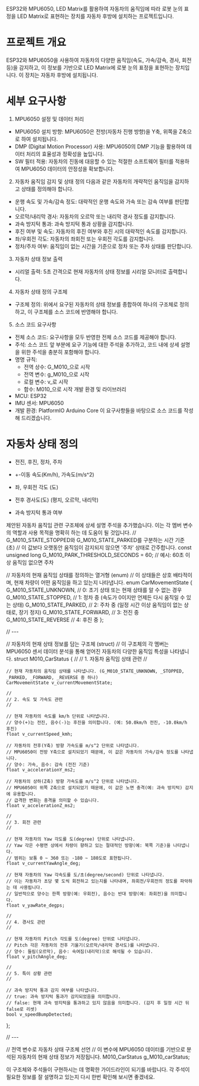 
ESP32와 MPU6050, LED Matrix를 활용하여 
자동차의 움직임에 따라 
로봇 눈의 표정을 LED Matrix로 표현하는 장치를 
자동차 후방에 설치하는 프로젝트입니다.

# 프로젝트 개요
ESP32와 MPU6050을 사용하여 
자동차의 다양한 움직임(속도, 가속/감속, 경사, 회전 등)을 감지하고, 
이 정보를 기반으로 LED Matrix에 
로봇 눈의 표정을 표현하는 장치입니다. 
이 장치는 자동차 후방에 설치됩니다.

# 세부 요구사항
1. MPU6050 설정 및 데이터 처리
 * MPU6050 설치 방향: MPU6050은 전방(자동차 진행 방향)을 Y축, 위쪽을 Z축으로 하여 설치됩니다.
 * DMP (Digital Motion Processor) 사용: MPU6050의 DMP 기능을 활용하여 데이터 처리의 효율성과 정확성을 높입니다.
 * SW 필터 적용: 자동차의 진동에 대응할 수 있는 적절한 소프트웨어 필터를 적용하여 MPU6050 데이터의 안정성을 확보합니다.
2. 자동차 움직임 감지 및 상태 정의
다음과 같은 자동차의 개략적인 움직임을 감지하고 상태를 정의해야 합니다.
 * 운행 속도 및 가속/감속 정도: 대략적인 운행 속도와 가속 또는 감속 여부를 판단합니다.
 * 오르막/내리막 경사: 자동차의 오르막 또는 내리막 경사 정도를 감지합니다.
 * 과속 방지턱 통과: 과속 방지턱 통과 상황을 감지합니다.
 * 후진 여부 및 속도: 자동차의 후진 여부와 후진 시의 대략적인 속도를 감지합니다.
 * 좌/우회전 각도: 자동차의 좌회전 또는 우회전 각도를 감지합니다.
 * 정차/주차 여부: 움직임이 없는 시간을 기준으로 정차 또는 주차 상태를 판단합니다.
3. 자동차 상태 정보 출력
 * 시리얼 출력: 5초 간격으로 현재 자동차의 상태 정보를 시리얼 모니터로 출력합니다.
4. 자동차 상태 정의 구조체
 * 구조체 정의: 위에서 요구된 자동차의 상태 정보를 종합하여 하나의 구조체로 정의하고, 이 구조체를 소스 코드에 반영해야 합니다.
5. 소스 코드 요구사항
 * 전체 소스 코드: 요구사항을 모두 반영한 전체 소스 코드를 제공해야 합니다.
 * 주석: 소스 코드 앞 부분에 요구 기능에 대한 주석을 추가하고, 코드 내에 상세 설명을 위한 주석을 충분히 포함해야 합니다.
 * 명명 규칙:
   * 전역 상수: G_M010_으로 시작
   * 전역 변수: g_M010_으로 시작
   * 로컬 변수: v_로 시작
   * 함수: M010_으로 시작
개발 환경 및 라이브러리
 * MCU: ESP32
 * IMU 센서: MPU6050
 * 개발 환경: PlatformIO Arduino Core
이 요구사항들을 바탕으로 소스 코드를 작성해 드리겠습니다.


# 자동차 상태 정의

* 전진, 후진, 정차, 주차
* +-이동 속도(Km/h), 가속도(m/s^2)
* 좌, 우회전 각도 (도)

* 전후 경사도(도) (평지, 오르막, 내리막)
* 과속 방지턱 통과 여부

제안된 자동차 움직임 관련 구조체에 상세 설명 주석을 추가했습니다. 이는 각 멤버 변수의 역할과 사용 목적을 명확히 하는 데 도움이 될 것입니다.
// G_M010_STATE_STOPPED와 G_M010_STATE_PARKED를 구분하는 시간 기준 (초)
// 이 값보다 오랫동안 움직임이 감지되지 않으면 '주차' 상태로 간주합니다.
const unsigned long G_M010_PARK_THRESHOLD_SECONDS = 60; // 예시: 60초 이상 움직임 없으면 주차

// 자동차의 현재 움직임 상태를 정의하는 열거형 (enum)
// 이 상태들은 상호 배타적이며, 현재 차량이 어떤 움직임을 하고 있는지 나타냅니다.
enum CarMovementState {
    G_M010_STATE_UNKNOWN,   // 0: 초기 상태 또는 현재 상태를 알 수 없는 경우
    G_M010_STATE_STOPPED,   // 1: 정차 중 (속도가 0이지만 언제든 다시 움직일 수 있는 상태)
    G_M010_STATE_PARKED,    // 2: 주차 중 (일정 시간 이상 움직임이 없는 상태로, 장기 정지)
    G_M010_STATE_FORWARD,   // 3: 전진 중
    G_M010_STATE_REVERSE    // 4: 후진 중
};

// ---

// 자동차의 현재 상태 정보를 담는 구조체 (struct)
// 이 구조체의 각 멤버는 MPU6050 센서 데이터 분석을 통해 얻어진 자동차의 다양한 움직임 특성을 나타냅니다.
struct M010_CarStatus {
    //
    // 1. 자동차 움직임 상태 관련
    //

    // 현재 자동차의 움직임 상태를 나타냅니다. (G_M010_STATE_UNKNOWN, _STOPPED, _PARKED, _FORWARD, _REVERSE 중 하나)
    CarMovementState v_currentMovementState;

    //
    // 2. 속도 및 가속도 관련
    //

    // 현재 자동차의 속도를 km/h 단위로 나타냅니다.
    // 양수(+)는 전진, 음수(-)는 후진을 의미합니다. (예: 50.0km/h 전진, -10.0km/h 후진)
    float v_currentSpeed_kmh;

    // 자동차의 전후(Y축) 방향 가속도를 m/s^2 단위로 나타냅니다.
    // MPU6050이 전방 Y축으로 설치되었기 때문에, 이 값은 자동차의 가속/감속 정도를 나타냅니다.
    // 양수: 가속, 음수: 감속 (전진 기준)
    float v_accelerationY_ms2;

    // 자동차의 상하(Z축) 방향 가속도를 m/s^2 단위로 나타냅니다.
    // MPU6050이 위쪽 Z축으로 설치되었기 때문에, 이 값은 노면 충격(예: 과속 방지턱) 감지에 유용합니다.
    // 급격한 변화는 충격을 의미할 수 있습니다.
    float v_accelerationZ_ms2;

    //
    // 3. 회전 관련
    //

    // 현재 자동차의 Yaw 각도를 도(degree) 단위로 나타냅니다.
    // Yaw 각은 수평면 상에서 차량이 향하고 있는 절대적인 방향(예: 북쪽 기준)을 나타냅니다.
    // 범위는 보통 0 ~ 360 또는 -180 ~ 180도로 표현됩니다.
    float v_currentYawAngle_deg;

    // 현재 자동차의 Yaw 각속도를 도/초(degree/second) 단위로 나타냅니다.
    // 이는 자동차가 초당 몇 도씩 회전하고 있는지를 나타내며, 좌회전/우회전의 정도를 파악하는 데 사용됩니다.
    // 일반적으로 양수는 한쪽 방향(예: 우회전), 음수는 반대 방향(예: 좌회전)을 의미합니다.
    float v_yawRate_degps;

    //
    // 4. 경사도 관련
    //

    // 현재 자동차의 Pitch 각도를 도(degree) 단위로 나타냅니다.
    // Pitch 각은 자동차의 전후 기울기(오르막/내리막 경사도)를 나타냅니다.
    // 양수: 들림(오르막), 음수: 숙여짐(내리막)으로 해석될 수 있습니다.
    float v_pitchAngle_deg;

    //
    // 5. 특이 상황 관련
    //

    // 과속 방지턱 통과 감지 여부를 나타냅니다.
    // true: 과속 방지턱 통과가 감지되었음을 의미합니다.
    // false: 현재 과속 방지턱을 통과하고 있지 않음을 의미합니다. (감지 후 일정 시간 뒤 false로 리셋)
    bool v_speedBumpDetected;
};

// ---

// 전역 변수로 자동차 상태 구조체 선언
// 이 변수에 MPU6050 데이터를 기반으로 분석된 자동차의 현재 상태 정보가 저장됩니다.
M010_CarStatus g_M010_carStatus;

이 구조체와 주석들이 구현하시는 데 명확한 가이드라인이 되기를 바랍니다. 각 주석이 필요한 정보를 잘 설명하고 있는지 다시 한번 확인해 보시면 좋겠네요.
